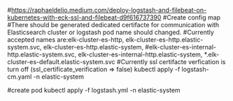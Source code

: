 #https://raphaeldelio.medium.com/deploy-logstash-and-filebeat-on-kubernetes-with-eck-ssl-and-filebeat-d9f616737390
#Create config map
#There should be generated dedicated certifacte for communication with Elasticsearch cluster or logstash pod name should changed.
#Currently accepted names are:elk-cluster-es-http, elk-cluster-es-http.elastic-system.svc, elk-cluster-es-http.elastic-system, #elk-cluster-es-internal-http.elastic-system.svc, elk-cluster-es-internal-http.elastic-system, *.elk-cluster-es-default.elastic-system.svc
#Currently ssl certifacte verfication is turn off (ssl_certificate_verification => false)
kubectl apply -f logstash-cm.yaml -n elastic-system

#create pod
kubectl apply -f logstash.yml -n elastic-system
